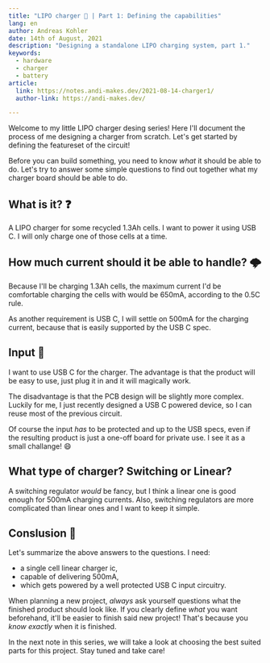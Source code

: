 ```yaml
---
title: "LIPO charger 🔋 | Part 1: Defining the capabilities"
lang: en
author: Andreas Kohler
date: 14th of August, 2021
description: "Designing a standalone LIPO charging system, part 1."
keywords:
  - hardware
  - charger
  - battery
article:
  link: https://notes.andi-makes.dev/2021-08-14-charger1/
  author-link: https://andi-makes.dev/

---
```


Welcome to my little LIPO charger desing series! Here I'll document the process
of me designing a charger from scratch. Let's get started by defining the 
featureset of the circuit!

Before you can build something, you need to know *what* it should be able to do.
Let's try to answer some simple questions to find out together what my charger 
board should be able to do.

## What is it? ❓
A LIPO charger for some recycled 1.3Ah cells. I want to power it using USB C.
I will only charge one of those cells at a time.

## How much current should it be able to handle? 🌩️
Because I'll be charging 1.3Ah cells, the maximum current I'd be comfortable 
charging the cells with would be 650mA, according to the 0.5C rule.

As another requirement is USB C, I will settle on 500mA for the charging current,
because that is easily supported by the USB C spec.

## Input 🔌
I want to use USB C for the charger. The advantage is that the product will be 
easy to use, just plug it in and it will magically work.

The disadvantage is that the PCB design will be slightly more complex. Luckily
for me, I just recently designed a USB C powered device, so I can reuse most of 
the previous circuit.

Of course the input *has* to be protected and up to the USB specs, even if the
resulting product is just a one-off board for private use. I see it as a small
challange! 😄

## What type of charger? Switching or Linear?
A switching regulator *would* be fancy, but I think a linear one is good enough 
for 500mA charging currents. Also, switching regulators are more complicated than
linear ones and I want to keep it simple.

## Conslusion 🏁
Let's summarize the above answers to the questions. I need:
 - a single cell linear charger ic,
 - capable of delivering 500mA,
 - which gets powered by a well protected USB C input circuitry.

When planning a new project, *always* ask yourself questions what the finished 
product should look like. If you clearly define *what* you want beforehand,
it'll be easier to finish said new project! That's because you *know exactly*
when it is finished.

In the next note in this series, we will take a look at choosing the best suited
parts for this project. Stay tuned and take care!
